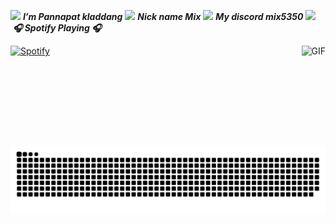 
<img src="https://media.giphy.com/media/ObNTw8Uzwy6KQ/giphy.gif" width="30px">&nbsp;***I’m Pannapat kladdang***
<img src="https://media.giphy.com/media/ObNTw8Uzwy6KQ/giphy.gif" width="30px">&nbsp;***Nick name Mix***
<img src="https://media.giphy.com/media/ObNTw8Uzwy6KQ/giphy.gif" width="30px">&nbsp;***My discord mix5350***
<img src="https://media.giphy.com/media/ObNTw8Uzwy6KQ/giphy.gif" width="30px">&nbsp;***🎧 Spotify Playing 🎧***

[![Spotify](https://novatorem.bgstatic.vercel.app/api/spotify)](https://open.spotify.com/user/11153360645)
<img align="right" alt="GIF" height="160px" src="https://media.giphy.com/media/Ah3zHH7hvsSB2/giphy.gif" />



<p align="center">
  <img src="https://github.com/DHANOLA/DHANOLA/raw/output/github-contribution-grid-snake.svg" alt="snake"></center>
</p>



<!---
Pannapatkladdang/Pannapatkladdang is a ✨ special ✨ repository because its `README.md` (this file) appears on your GitHub profile.
You can click the Preview link to take a look at your changes.
--->

